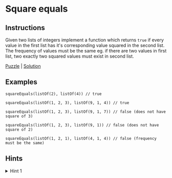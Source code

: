 # Square equals

## Instructions

Given two lists of integers implement a function which returns `true` if every value in the first list has it's
corresponding value squared in the second list. The frequency of values must be the same eg. if there are two values in
first list, two exactly two squared values must exist in second list.

[Puzzle](SquareEquals.kt) | [Solution](SquareEqualsSolution.kt)

## Examples

```
squareEquals(listOf(2), listOf(4)) // true

squareEquals(listOf(1, 2, 3), listOf(9, 1, 4)) // true

squareEquals(listOf(1, 2, 3), listOf(9, 1, 7)) // false (does not have square of 3)

squareEquals(listOf(1, 2, 3), listOf(9, 1)) // false (does not have square of 2)

squareEquals(listOf(1, 2, 1), listOf(4, 1, 4)) // false (frequency must be the same)
```

## Hints

<details>
<summary>Hint 1</summary>
Use frequency counter.
</details>
